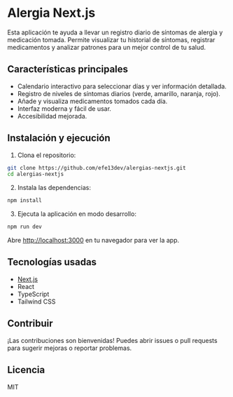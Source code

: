 # Alergia Next.js

Esta aplicación te ayuda a llevar un registro diario de síntomas de alergia y medicación tomada. Permite visualizar tu historial de síntomas, registrar medicamentos y analizar patrones para un mejor control de tu salud.

## Características principales

- Calendario interactivo para seleccionar días y ver información detallada.
- Registro de niveles de síntomas diarios (verde, amarillo, naranja, rojo).
- Añade y visualiza medicamentos tomados cada día.
- Interfaz moderna y fácil de usar.
- Accesibilidad mejorada.

## Instalación y ejecución

1. Clona el repositorio:

```bash
git clone https://github.com/efe13dev/alergias-nextjs.git
cd alergias-nextjs
```

2. Instala las dependencias:

```bash
npm install
```

3. Ejecuta la aplicación en modo desarrollo:

```bash
npm run dev
```

Abre [http://localhost:3000](http://localhost:3000) en tu navegador para ver la app.

## Tecnologías usadas

- [Next.js](https://nextjs.org/)
- React
- TypeScript
- Tailwind CSS

## Contribuir

¡Las contribuciones son bienvenidas! Puedes abrir issues o pull requests para sugerir mejoras o reportar problemas.

## Licencia

MIT

